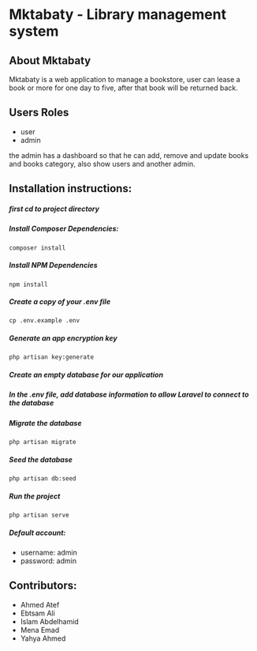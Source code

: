 # Mktabaty - Library management system

## About Mktabaty

Mktabaty is a web application to manage a bookstore, user can lease a book or more for one day to five, after that book will be returned back.

## Users Roles

- user
- admin

the admin has a dashboard so that he can add, remove and update books and books category, also show users and another admin.

## Installation instructions:

##### first cd to project directory
##### Install Composer Dependencies:

```
composer install
```

##### Install NPM Dependencies

```
npm install
```

##### Create a copy of your .env file

```
cp .env.example .env
```

##### Generate an app encryption key

```
php artisan key:generate
```

##### Create an empty database for our application

##### In the .env file, add database information to allow Laravel to connect to the database

##### Migrate the database

```
php artisan migrate
```

##### Seed the database

```
php artisan db:seed
```

##### Run the project

```
php artisan serve
```

##### Default account:

* username: admin 
* password: admin

## Contributors:

- Ahmed Atef
- Ebtsam Ali
- Islam Abdelhamid
- Mena Emad
- Yahya Ahmed


